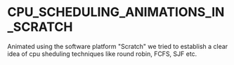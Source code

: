 # CPU_SCHEDULING_ANIMATIONS_IN_SCRATCH
 Animated using the software platform "Scratch" we tried to establish a clear idea of cpu sheduling techniques like round robin, FCFS, SJF etc.
